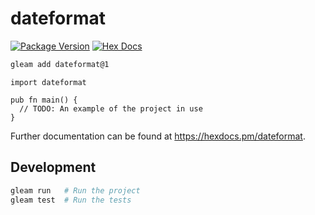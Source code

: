 # dateformat

[![Package Version](https://img.shields.io/hexpm/v/dateformat)](https://hex.pm/packages/dateformat)
[![Hex Docs](https://img.shields.io/badge/hex-docs-ffaff3)](https://hexdocs.pm/dateformat/)

```sh
gleam add dateformat@1
```
```gleam
import dateformat

pub fn main() {
  // TODO: An example of the project in use
}
```

Further documentation can be found at <https://hexdocs.pm/dateformat>.

## Development

```sh
gleam run   # Run the project
gleam test  # Run the tests
```
